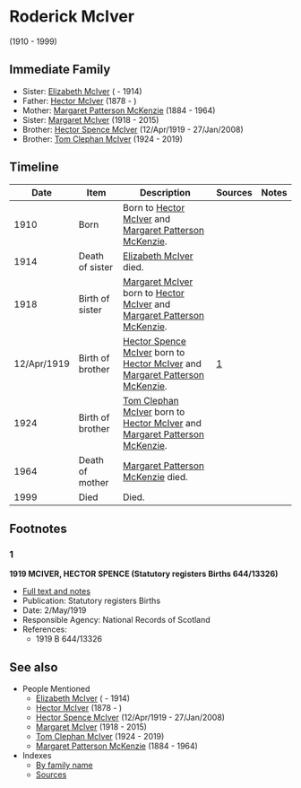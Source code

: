 ﻿---
layout: person
subject_key: i90830540
permalink: /people/i90830540
---

# Roderick McIver
(1910 - 1999)

## Immediate Family

* Sister: [Elizabeth McIver](./@i80366022@-elizabeth-mciver-b-d1914.md) ( - 1914)
* Father: [Hector McIver](./@i62168745@-hector-mciver-b1878-d.md) (1878 - )
* Mother: [Margaret Patterson McKenzie](./@i88610293@-margaret-patterson-mckenzie-b1884-d1964.md) (1884 - 1964)
* Sister: [Margaret McIver](./@i24380064@-margaret-mciver-b1918-d2015.md) (1918 - 2015)
* Brother: [Hector Spence McIver](./@i34334364@-hector-spence-mciver-b1919-4-12-d2008-1-27.md) (12/Apr/1919 - 27/Jan/2008)
* Brother: [Tom Clephan McIver](./@i74287888@-tom-clephan-mciver-b1924-d2019.md) (1924 - 2019)

## Timeline

Date | Item | Description | Sources | Notes
---|---|---|---|---
1910 | Born | Born to [Hector McIver](./@i62168745@-hector-mciver-b1878-d.md) and [Margaret Patterson McKenzie](./@i88610293@-margaret-patterson-mckenzie-b1884-d1964.md). |  | 
1914 | Death of sister | [Elizabeth McIver](./@i80366022@-elizabeth-mciver-b-d1914.md) died. |  | 
1918 | Birth of sister | [Margaret McIver](./@i24380064@-margaret-mciver-b1918-d2015.md) born to [Hector McIver](./@i62168745@-hector-mciver-b1878-d.md) and [Margaret Patterson McKenzie](./@i88610293@-margaret-patterson-mckenzie-b1884-d1964.md). |  | 
12/Apr/1919 | Birth of brother | [Hector Spence McIver](./@i34334364@-hector-spence-mciver-b1919-4-12-d2008-1-27.md) born to [Hector McIver](./@i62168745@-hector-mciver-b1878-d.md) and [Margaret Patterson McKenzie](./@i88610293@-margaret-patterson-mckenzie-b1884-d1964.md). | [1](#1) | 
1924 | Birth of brother | [Tom Clephan McIver](./@i74287888@-tom-clephan-mciver-b1924-d2019.md) born to [Hector McIver](./@i62168745@-hector-mciver-b1878-d.md) and [Margaret Patterson McKenzie](./@i88610293@-margaret-patterson-mckenzie-b1884-d1964.md). |  | 
1964 | Death of mother | [Margaret Patterson McKenzie](./@i88610293@-margaret-patterson-mckenzie-b1884-d1964.md) died. |  | 
1999 | Died | Died. |  | 

## Footnotes

### 1

**1919 MCIVER, HECTOR SPENCE (Statutory registers Births 644/13326)**

* [Full text and notes](../sources/@s43040640@-1919-mciver,-hector-spence-statutory-registers-births-644-13326-.md)
* Publication: Statutory registers Births
* Date: 2/May/1919
* Responsible Agency: National Records of Scotland
* References: 
  * 1919 B 644/13326


## See also

- People Mentioned
  - [Elizabeth McIver](./@i80366022@-elizabeth-mciver-b-d1914.md) ( - 1914)
  - [Hector McIver](./@i62168745@-hector-mciver-b1878-d.md) (1878 - )
  - [Hector Spence McIver](./@i34334364@-hector-spence-mciver-b1919-4-12-d2008-1-27.md) (12/Apr/1919 - 27/Jan/2008)
  - [Margaret McIver](./@i24380064@-margaret-mciver-b1918-d2015.md) (1918 - 2015)
  - [Tom Clephan McIver](./@i74287888@-tom-clephan-mciver-b1924-d2019.md) (1924 - 2019)
  - [Margaret Patterson McKenzie](./@i88610293@-margaret-patterson-mckenzie-b1884-d1964.md) (1884 - 1964)
- Indexes
  - [By family name](../index-by-family-name.md)
  - [Sources](../index-of-sources-by-title.md)
